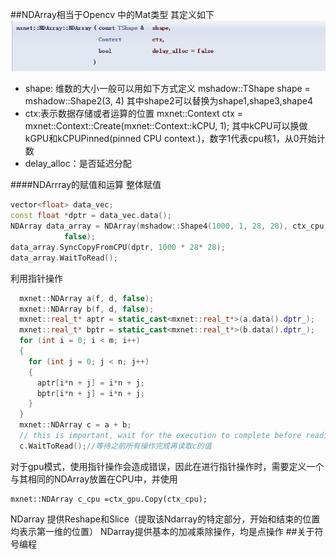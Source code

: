 ##NDArray相当于Opencv 中的Mat类型
其定义如下
![Ndarray](.\pic\ndarray.png)
-	shape: 维数的大小一般可以用如下方式定义
			mshadow::TShape shape = mshadow::Shape2(3, 4)
其中shape2可以替换为shape1,shape3,shape4
-	ctx:表示数据存储或者运算的位置
			mxnet::Context ctx = mxnet::Context::Create(mxnet::Context::kCPU, 1);
其中kCPU可以换做kGPU和kCPUPinned(pinned CPU context.)，数字1代表cpu核1，从0开始计数
-	delay_alloc：是否延迟分配

####NDArrray的赋值和运算
整体赋值
```CPP
vector<float> data_vec;
const float *dptr = data_vec.data();
NDArray data_array = NDArray(mshadow::Shape4(1000, 1, 28, 28), ctx_cpu,
			false);
data_array.SyncCopyFromCPU(dptr, 1000 * 28* 28);
data_array.WaitToRead();
```
利用指针操作
```cpp
  mxnet::NDArray a(f, d, false);
  mxnet::NDArray b(f, d, false);
  mxnet::real_t* aptr = static_cast<mxnet::real_t*>(a.data().dptr_);
  mxnet::real_t* bptr = static_cast<mxnet::real_t*>(b.data().dptr_);
  for (int i = 0; i < m; i++)
  {
    for (int j = 0; j < n; j++)
    {
      aptr[i*n + j] = i*n + j;
      bptr[i*n + j] = i*n + j;
    }
  }
  mxnet::NDArray c = a + b;
  // this is important, wait for the execution to complete before reading
  c.WaitToRead();//等待之前所有操作完成再读取c的值
```
对于gpu模式，使用指针操作会造成错误，因此在进行指针操作时，需要定义一个与其相同的NDArray放置在CPU中，并使用

	mxnet::NDArray c_cpu =ctx_gpu.Copy(ctx_cpu);
NDarray 提供Reshape和Slice（提取该Ndarray的特定部分，开始和结束的位置均表示第一维的位置）
NDarray提供基本的加减乘除操作，均是点操作
##关于符号编程
